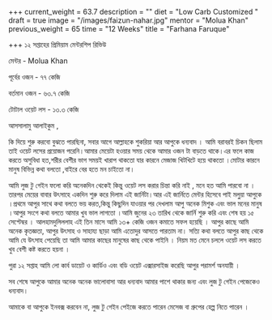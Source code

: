+++
current_weight = 63.7
description = ""
diet = "Low Carb Customized "
draft = true
image = "/images/faizun-nahar.jpg"
mentor = "Molua Khan"
previous_weight = 65
time = "12 Weeks"
title = "Farhana Faruque"

+++
১২ সপ্তাহের প্রিমিয়াম মেন্টরশিপ রিভিউ

মেন্টর - Molua Khan

পূর্বের ওজন - ৭৭ কেজি

বর্তমান ওজন - ৬৩.৭ কেজি

টোটাল ওয়েট লস - ১৩.৩ কেজি

আসসালামু আলাইকুম ,

কি দিয়ে শুরু করবো বুঝতে পারছিনা, সবার আগে আল্লাহকে শুকরিয়া আর আপুকে ধন্যবাদ । আমি বরাবরই চিকন ছিলাম তাই ওয়েট লসের প্রয়োজন পরেনি।আমার মেয়েটা হওয়ার সময় থেকে আমার ওজন টা বাড়তে থাকে।এর ফলে কাজ করতে অসুবিধা হত,শরীর বেশীর ভাগ সময়ই খারাপ থাকতো যার কারনে মেজাজ খিটখিটে হয়ে থাকতো ।মোটার কারনে মানুষ বিভিন্ন কথা বলতো ,বাইরে বের হতে মন চাইতো না।

আমি লুজ টু গেইন ফলো করি অনেকদিন থেকেই কিন্তু ওয়েট লস করার চিন্তা করি নাই , মনে হত আমি পারবো না । তারপর মেয়ের বাবার উৎসাহে একদিন শুরু করে দিলাম এই জার্নিটা।আর এই জার্নিতে মেন্টর হিসেবে পাই মলু্য়া আপুকে ।প্রথমে আপুর সাথে কথা বলতে ভয় করত,কিন্তু কিছুদিন যাওয়ার পর দেখলাম আপু অনেক মিশুক এবং ভাল মনের মানুষ ।আপুর সংগে কথা বলতে আমার খুব ভাল লাগতো ।আমি জুনের ২৩ তারিখ থেকে জার্নি শুরু করি এবং শেষ হয় ১৫ সেপ্টেম্বর । আলহামদুলিললাহ এই তিন মাসে আমি ১৩+ কেজি ওজন কমাতে সফল হয়েছি । আপুর কাছে আমি অনেক কৃতজ্ঞতা, আপুর উৎসাহ ও সাহায্য ছাড়া আমি এতোদুর আসতে পারতাম না। সত্যি কথা বলতে আপুর কাছ থেকে আমি যে উৎসাহ পেয়েছি তা আমি আমার কাছের মানুষের কাছ থেকে পাইনি । নিয়ম মত মেনে চললে ওয়েট লস করতে খুব বেশী কষ্ট করতে হয়না ।

পুরা ১২ সপ্তাহ আমি লো কার্ব ডায়েট ও কার্ডিও এবং বডি ওয়েট এক্সারসাইজ করেছি আপুর পরামর্শ অনযায়ী ।

সব শেষে আপুকে আমার অনেক অনেক ভালোবাসা আর ধন্যবাদ আমার পাশে থাকার জন্য এবং লুজ টু গেইন পেজেকেও ধন্যবাদ।

আমাকে বা আপুকে ইনবক্স করবেন না, লুজ টু গেইন পেইজে করতে পারেন মেসেজ বা গ্রুপের হেল্প নিতে পারেন ।